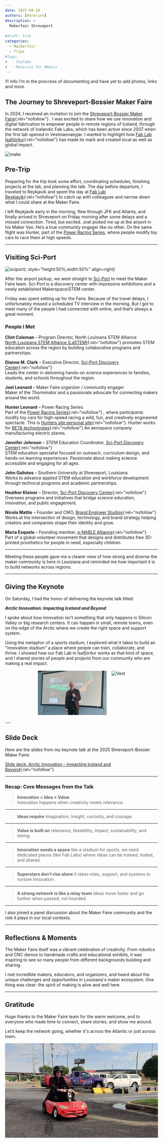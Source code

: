 ```yaml
---
date: 2025-04-10
authors: [Þórarinn]
description: >
  Makerfair Shreveport

#draft: true
categories:
  - Maikerfair
  - Trips
#tags:
#  - YouTube
#  - Material for MkDocs
---
```


!!! info
    I'm in the proccess of documenting and have yet to add photos, links and more.



## The Journey to Shreveport-Bossier Maker Faire

In 2024, I received an invitation to join the [Shreveport-Bossier Maker Faire](https://shreveport.makerfaire.com/){:rel="nofollow"} . I was excited to share how we use innovation and digital fabrication to empower people in remote regions of Iceland, through the network of Icelandic Fab Labs, which has been active since 2007 when the first lab opened in Vestmannaeyjar. I wanted to highlight how [Fab Lab Ísafjörður](https://fabisa.is){:rel="nofollow"}  has made its mark and created local as well as global impact.

![make](https://i0.wp.com/shreveport.makerfaire.com/wp-content/uploads/sites/113/2024/08/MF_Shreveport-Bossier_Logo_stacked_Logo_2024.png?fit=750%2C750&strip=all)

<!-- more -->

## Pre-Trip

Preparing for the trip took some effort, coordinating schedules, finishing projects at the lab, and planning the talk. The day before departure, I traveled to Reykjavík and spent the day at [Fab Lab Reykjavík](https://www.flr.is){:rel="nofollow"}  to catch up with colleagues and narrow down what I could share at the Maker Faire.

I left Reykjavík early in the morning, flew through JFK and Atlanta, and finally arrived in Shreveport on Friday morning after some delays and a missed connection. Tired, but excited. Joel picked me up at the airport in his Maker Van. He’s a true community engager like no other. On the same flight was Hunter, part of the [Power Racing Series](https://powerracingseries.org/), where people modify toy cars to race them at high speeds.

---

## Visiting Sci-Port

![sciport](https://scontent-dus1-1.xx.fbcdn.net/v/t39.30808-6/490312801_977302054574475_8574817603317766944_n.jpg?_nc_cat=104&ccb=1-7&_nc_sid=f727a1&_nc_ohc=X0RBzvqdgksQ7kNvwEbnfDK&_nc_oc=Admv3Nx7bU6przTTrj0QZttl-xzThyIvGRRJsu1wNA4sU1dxQ3JNaiPpHa3uB_sRYkk&_nc_zt=23&_nc_ht=scontent-dus1-1.xx&_nc_gid=xRsDX5_s9syHCzQSBUuQqA&oh=00_AfG1PmLAnZL3lA9U8C8GI4mOafC0SEUT-6YKhTZy_T1GNA&oe=680776DB){: style="height:50%;width:50%" align=right} 

After the airport pickup, we went straight to [Sci-Port](https://sci-port.org/) to meet the Maker Faire team. Sci-Port is a discovery center with impressive exhibitions and a newly established Makerspace/STEM center.

Friday was spent setting up for the Faire. Because of the travel delays, I unfortunately missed a scheduled TV interview in the morning. But I got to meet many of the people I had connected with online, and that’s always a great moment.


### People I Met

**Clint Coleman** – Program Director, North Louisiana STEM Alliance  
[North Louisiana STEM Alliance (LaSTEM)](https://nlasteamalliance.org/){:rel="nofollow"}  promotes STEM education across the region by building collaborative programs and partnerships.

**Dianne M. Clark** – Executive Director, [Sci-Port Discovery Center](https://www.sci-port.org/){:rel="nofollow"}   
Leads the center in delivering hands-on science experiences to families, students, and schools throughout the region.

**Joel Leonard** – Maker Faire organizer / community engager  
Maker of the *Thorminator* and a passionate advocate for connecting makers around the world.

**Hunter  Leonard** – Power Racing Series  
Part of the [Power Racing Series](https://powerracingseries.org/){:rel="nofollow"} , where participants modify toy cars for high-speed racing a wild, fun, and creatively engineered spectacle.
This is [Hunters site personal site](https://subportspeakers.weebly.com/){:rel="nofollow"}. Hunter works for [BETA technologies](https://beta.team/){:rel="nofollow"} An aerospace company manufacturing electric planes. 

**Jennifer Johnson** – STEM Education Coordinator, [Sci-Port Discovery Center](https://www.sci-port.org/){:rel="nofollow"}   
STEM education specialist focused on outreach, curriculum design, and hands-on learning experiences. Passionate about making science accessible and engaging for all ages.

**John Galiotos** – Southern University at Shreveport, Louisiana  
Works to advance applied STEM education and workforce development through technical programs and academic partnerships.

**Heather Kleiner** – Director, [Sci-Port Discovery Center](https://www.sci-port.org/){:rel="nofollow"}   
Oversees programs and initiatives that bridge science education, innovation, and public engagement.

**Nicola Mattis** – Founder and CMO, [Brand Engineer Studios](https://www.brandengineerstudios.com/){:rel="nofollow"}   
Works at the intersection of design, technology, and brand strategy helping creators and companies shape their identity and grow.

**Maria Esquela** – Founding member, [e-NABLE Alliance](https://enablingthefuture.org/){:rel="nofollow"}   
Part of a global volunteer movement that designs and distributes free 3D-printed prosthetics for people in need, especially children.

---

Meeting these people gave me a clearer view of how strong and diverse the maker community is here in Louisiana and reminded me how important it is to build networks across regions.


---

## Giving the Keynote

On Saturday, I had the honor of delivering the keynote talk titled:

**_Arctic Innovation: Impacting Iceland and Beyond_**

I spoke about how innovation isn’t something that only happens in Silicon Valley or big research centers. It can happen in small, remote towns, even on the edge of the Arctic where we create the right space and support system.

Using the metaphor of a sports stadium, I explored what it takes to build an "innovation stadium" a place where people can train, collaborate, and thrive. I showed how our Fab Lab in Ísafjörður works as that kind of space, and I shared stories of people and projects from our community who are making a real impact.

<div style="display: flex; gap: 1rem; justify-content: center; flex-wrap: wrap; margin: 1rem 0;">
  <img src="../../assets/img_posts/makerfair_shreveport/talk.png" alt="Talk" style="max-width: 45%; height: auto;">
  <img src="https://scontent-dus1-1.xx.fbcdn.net/v/t39.30808-6/490343598_1089687646529705_7486083832848065410_n.jpg?_nc_cat=103&ccb=1-7&_nc_sid=833d8c&_nc_ohc=BHXI-IZF8lUQ7kNvwF6zYbw&_nc_oc=AdlrGHjC6-Usm-9zfAHWX3dIJqvNkCLXCWb18ZOM1tq8CEMibIbGj3rE-0ssSyXkOKM&_nc_zt=23&_nc_ht=scontent-dus1-1.xx&_nc_gid=TpXf1emBXOTSlK5XJ8liDw&oh=00_AfG0EElGx-GKk3LwEVTZEyFXqQx6QoFMFA5TWnE3sLltxQ&oe=680792EB" alt="Vest" style="max-width: 45%; height: auto;">
</div>
---

## Slide Deck

Here are the slides from my keynote talk at the 2025 Shreveport-Bossier Maker Faire:

[Slide deck: Arctic Innovation – Impacting Iceland and Beyond](https://hanndoddi.github.io/makerfair_shreveport/index.html){:rel="nofollow"} 

---

### Recap: Core Messages from the Talk

> **Innovation = Idea × Value**  
> Innovation happens when creativity meets relevance.

---

> **Ideas require** imagination, insight, curiosity, and courage.

---

> **Value is built on** relevance, feasibility, impact, sustainability, and timing.

---

> **Innovation needs a space** like a stadium for sports, we need dedicated places (like Fab Labs) where ideas can be trained, tested, and shared.

---

> **Superstars don’t rise alone** it takes roles, support, and systems to nurture innovation.

---

> **A strong network is like a relay team** ideas move faster and go further when passed, not hoarded.

---

I also joined a panel discussion about the Maker Faire community and the role it plays in our local contexts.

---

## Reflections & Moments

The Maker Faire itself was a vibrant celebration of creativity. From robotics and CNC demos to handmade crafts and educational exhibits, it was inspiring to see so many people from different backgrounds building and sharing.

I met incredible makers, educators, and organizers, and heard about the unique challenges and opportunities in Louisiana's maker ecosystem. One thing was clear: the spirit of making is alive and well here.

---

## Gratitude

Huge thanks to the Maker Faire team for the warm welcome, and to everyone who made time to connect, share stories, and show me around.

Let’s keep the network going, whether it's across the Atlantic or just across town.

![race](../../assets/img_posts/makerfair_shreveport/race.jpg)

